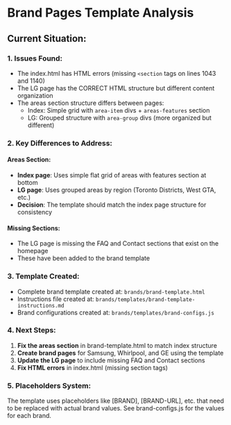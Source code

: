 # Brand Pages Template Analysis

## Current Situation:

### 1. **Issues Found:**
- The index.html has HTML errors (missing `<section` tags on lines 1043 and 1140)
- The LG page has the CORRECT HTML structure but different content organization
- The areas section structure differs between pages:
  - Index: Simple grid with `area-item` divs + `areas-features` section
  - LG: Grouped structure with `area-group` divs (more organized but different)

### 2. **Key Differences to Address:**

#### Areas Section:
- **Index page**: Uses simple flat grid of areas with features section at bottom
- **LG page**: Uses grouped areas by region (Toronto Districts, West GTA, etc.)
- **Decision**: The template should match the index page structure for consistency

#### Missing Sections:
- The LG page is missing the FAQ and Contact sections that exist on the homepage
- These have been added to the brand template

### 3. **Template Created:**
- Complete brand template created at: `brands/brand-template.html`
- Instructions file created at: `brands/templates/brand-template-instructions.md`
- Brand configurations created at: `brands/templates/brand-configs.js`

### 4. **Next Steps:**

1. **Fix the areas section** in brand-template.html to match index structure
2. **Create brand pages** for Samsung, Whirlpool, and GE using the template
3. **Update the LG page** to include missing FAQ and Contact sections
4. **Fix HTML errors** in index.html (missing section tags)

### 5. **Placeholders System:**
The template uses placeholders like [BRAND], [BRAND-URL], etc. that need to be replaced with actual brand values. See brand-configs.js for the values for each brand.